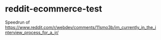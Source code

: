 # reddit-ecommerce-test

Speedrun of https://www.reddit.com/r/webdev/comments/11smo3b/im_currently_in_the_interview_process_for_a_jr/
